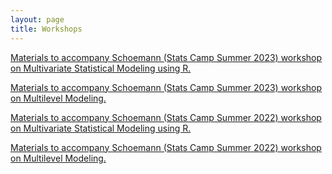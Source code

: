 ```yaml
---
layout: page
title: Workshops
---
```



[Materials to accompany Schoemann (Stats Camp Summer 2023) workshop on Multivariate Statistical Modeling using R.](https://github.com/schoam4/Talks/raw/master/Stats_Camp/MVM_R_Summer2023.zip)

[Materials to accompany Schoemann (Stats Camp Summer 2023) workshop on Multilevel Modeling.](https://github.com/schoam4/Talks/raw/master/Stats_Camp/MLM_Summer2023.zip)


[Materials to accompany Schoemann (Stats Camp Summer 2022) workshop on Multivariate Statistical Modeling using R.](https://github.com/schoam4/Talks/raw/master/Stats_Camp/MVM_R_Summer2022.zip)

[Materials to accompany Schoemann (Stats Camp Summer 2022) workshop on Multilevel Modeling.](https://github.com/schoam4/Talks/raw/master/Stats_Camp/MLM_Summer2022.zip)




